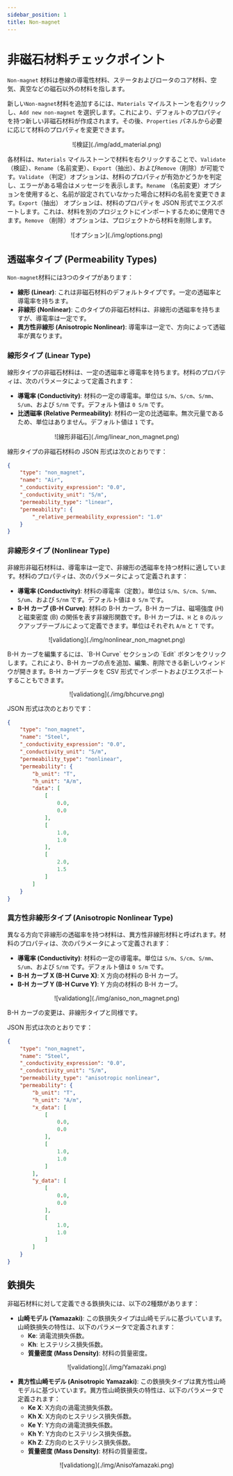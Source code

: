 ```yaml
---
sidebar_position: 1
title: Non-magnet
---
```


# 非磁石材料チェックポイント
`Non-magnet` 材料は巻線の導電性材料、ステータおよびロータのコア材料、空気、真空などの磁石以外の材料を指します。

新しい`Non-magnet`材料を追加するには、`Materials` マイルストーンを右クリックし、`Add new non-magnet` を選択します。これにより、デフォルトのプロパティを持つ新しい非磁石材料が作成されます。その後、`Properties` パネルから必要に応じて材料のプロパティを変更できます。
<p align="center">![検証](./img/add_material.png)</p>

各材料は、`Materials` マイルストーンで材料を右クリックすることで、`Validate`（検証）、`Rename`（名前変更）、`Export`（抽出）、および`Remove`（削除）が可能です。`Validate` （判定）オプションは、材料のプロパティが有効かどうかを判定し、エラーがある場合はメッセージを表示します。`Rename` （名前変更）オプションを使用すると、名前が設定されていなかった場合に材料の名前を変更できます。`Export`（抽出） オプションは、材料のプロパティを JSON 形式でエクスポートします。これは、材料を別のプロジェクトにインポートするために使用できます。`Remove` （削除）オプションは、プロジェクトから材料を削除します。
<p align="center">![オプション](./img/options.png)</p>

## 透磁率タイプ (Permeability Types)
`Non-magnet`材料には3つのタイプがあります：
- **線形 (Linear)**: これは非磁石材料のデフォルトタイプです。一定の透磁率と導電率を持ちます。
- **非線形 (Nonlinear)**: このタイプの非磁石材料は、非線形の透磁率を持ちますが、導電率は一定です。
- **異方性非線形 (Anisotropic Nonlinear)**: 導電率は一定で、方向によって透磁率が異なります。

### 線形タイプ (Linear Type)
線形タイプの非磁石材料は、一定の透磁率と導電率を持ちます。材料のプロパティは、次のパラメータによって定義されます：
- **導電率 (Conductivity)**: 材料の一定の導電率。単位は `S/m`、`S/cm`、`S/mm`、`S/um`、および `S/nm` です。デフォルト値は `0 S/m` です。
- **比透磁率 (Relative Permeability)**: 材料の一定の比透磁率。無次元量であるため、単位はありません。デフォルト値は `1` です。

<p align="center">![線形非磁石](./img/linear_non_magnet.png)</p>

線形タイプの非磁石材料の JSON 形式は次のとおりです：
```json
{
    "type": "non_magnet",
    "name": "Air",
    "_conductivity_expression": "0.0",
    "_conductivity_unit": "S/m",
    "permeability_type": "linear",
    "permeability": {
        "_relative_permeability_expression": "1.0"
    }
}
```

### 非線形タイプ (Nonlinear Type)
非線形非磁石材料は、導電率は一定で、非線形の透磁率を持つ材料に適しています。材料のプロパティは、次のパラメータによって定義されます：
- **導電率 (Conductivity)**: 材料の導電率（定数）。単位は `S/m`、`S/cm`、`S/mm`、`S/um`、および `S/nm` です。デフォルト値は `0 S/m` です。
- **B-H カーブ (B-H Curve)**: 材料の B-H カーブ。B-H カーブは、磁場強度 (H) と磁束密度 (B) の関係を表す非線形関数です。B-H カーブは、`H` と `B` のルックアップテーブルによって定義できます。単位はそれぞれ `A/m` と `T` です。
<p align="center">![validationg](./img/nonlinear_non_magnet.png)</p>
B-H カーブを編集するには、`B-H Curve` セクションの `Edit` ボタンをクリックします。これにより、B-H カーブの点を追加、編集、削除できる新しいウィンドウが開きます。B-H カーブデータを CSV 形式でインポートおよびエクスポートすることもできます。
<p align="center">![validationg](./img/bhcurve.png)</p>

JSON 形式は次のとおりです：
```json
{
    "type": "non_magnet",
    "name": "Steel",
    "_conductivity_expression": "0.0",
    "_conductivity_unit": "S/m",
    "permeability_type": "nonlinear",
    "permeability": {
        "b_unit": "T",
        "h_unit": "A/m",
        "data": [
            [
                0.0,
                0.0
            ],
            [
                1.0,
                1.0
            ],
            [
                2.0,
                1.5
            ]
        ]
    }
}
```

### 異方性非線形タイプ (Anisotropic Nonlinear Type)
異なる方向で非線形の透磁率を持つ材料は、異方性非線形材料と呼ばれます。材料のプロパティは、次のパラメータによって定義されます：
- **導電率 (Conductivity)**: 材料の一定の導電率。単位は `S/m`、`S/cm`、`S/mm`、`S/um`、および `S/nm` です。デフォルト値は `0 S/m` です。
- **B-H カーブ X (B-H Curve X)**: X 方向の材料の B-H カーブ。
- **B-H カーブ Y (B-H Curve Y)**: Y 方向の材料の B-H カーブ。
<p align="center">![validationg](./img/aniso_non_magnet.png)</p>
B-H カーブの変更は、非線形タイプと同様です。

JSON 形式は次のとおりです：
```json
{
    "type": "non_magnet",
    "name": "Steel",
    "_conductivity_expression": "0.0",
    "_conductivity_unit": "S/m",
    "permeability_type": "anisotropic nonlinear",
    "permeability": {
        "b_unit": "T",
        "h_unit": "A/m",
        "x_data": [
            [
                0.0,
                0.0
            ],
            [
                1.0,
                1.0
            ]
        ],
        "y_data": [
            [
                0.0,
                0.0
            ],
            [
                1.0,
                1.0
            ]
        ]
    }
}
```

## 鉄損失

非磁石材料に対して定義できる鉄損失には、以下の2種類があります：
- **山崎モデル (Yamazaki)**: この鉄損失タイプは山崎モデルに基づいています。山崎鉄損失の特性は、以下のパラメータで定義されます：
    - **Ke**: 渦電流損失係数。
    - **Kh**: ヒステリシス損失係数。
    - **質量密度 (Mass Density)**: 材料の質量密度。

<p align="center">![validationg](./img/Yamazaki.png)</p>

- **異方性山崎モデル (Anisotropic Yamazaki)**: この鉄損失タイプは異方性山崎モデルに基づいています。異方性山崎鉄損失の特性は、以下のパラメータで定義されます：
    - **Ke X**: X方向の渦電流損失係数。
    - **Kh X**: X方向のヒステリシス損失係数。
    - **Ke Y**: Y方向の渦電流損失係数。
    - **Kh Y**: Y方向のヒステリシス損失係数。
    - **Kh Z**: Z方向のヒステリシス損失係数。
    - **質量密度 (Mass Density)**: 材料の質量密度。

<p align="center">![validationg](./img/AnisoYamazaki.png)</p>